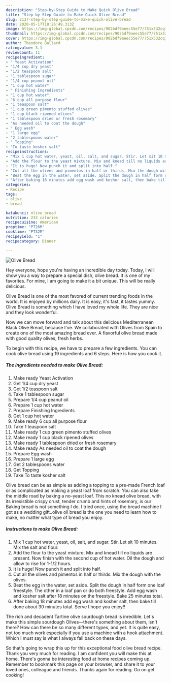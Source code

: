 ```yaml
---
description: "Step-by-Step Guide to Make Quick Olive Bread"
title: "Step-by-Step Guide to Make Quick Olive Bread"
slug: 2137-step-by-step-guide-to-make-quick-olive-bread
date: 2020-05-17T18:26:49.313Z
image: https://img-global.cpcdn.com/recipes/902bdf9aeec55e77/751x532cq70/olive-bread-recipe-main-photo.jpg
thumbnail: https://img-global.cpcdn.com/recipes/902bdf9aeec55e77/751x532cq70/olive-bread-recipe-main-photo.jpg
cover: https://img-global.cpcdn.com/recipes/902bdf9aeec55e77/751x532cq70/olive-bread-recipe-main-photo.jpg
author: Theodore Ballard
ratingvalue: 3.1
reviewcount: 11
recipeingredient:
- " Yeast Activation"
- "1/4 cup dry yeast"
- "1/2 teaspoon salt"
- "1 tablespoon sugar"
- "1/4 cup peanut oil"
- "1 cup hot water"
- " Finishing Ingredients"
- "1 cup hot water"
- "6 cup all purpose flour"
- "1 teaspoon salt"
- "1 cup green pimento stuffed olives"
- "1 cup black ripened olives"
- "1 tablespoon dried or fresh rosemary"
- "As needed oil to coat the dough"
- " Egg wash"
- "1 large egg"
- "2 tablespoons water"
- " Topping"
- "To taste kosher salt"
recipeinstructions:
- "Mix 1 cup hot water, yeast, oil, salt, and sugar. Stir. Let sit 10 minutes. Mix the salt and flour."
- "Add the flour to the yeast mixture. Mix and knead till no liquids are present. Now finish with the second cup of hot water. Oil the dough and allow to rise for 1-1/2 hours."
- "It is huge! Now punch it and split into half."
- "Cut all the olives and pimentos in half or thirds. Mix the dough with the olives."
- "Beat the egg in the water, set aside. Split the dough in half form one loaf freestyle. The other in a loaf pan or do both freestyle. Add egg wash and kosher salt after 18 minutes on the freestyle. Bake 25 minutes total."
- "After baking 18 minutes add egg wash and kosher salt, then bake till done about 30 minutes total. Serve I hope you enjoy!!"
categories:
- Recipe
tags:
- olive
- bread

katakunci: olive bread 
nutrition: 233 calories
recipecuisine: American
preptime: "PT26M"
cooktime: "PT32M"
recipeyield: "1"
recipecategory: Dinner

---
```



![Olive Bread](https://img-global.cpcdn.com/recipes/902bdf9aeec55e77/751x532cq70/olive-bread-recipe-main-photo.jpg)

Hey everyone, hope you're having an incredible day today. Today, I will show you a way to prepare a special dish, olive bread. It is one of my favorites. For mine, I am going to make it a bit unique. This will be really delicious.

Olive Bread is one of the most favored of current trending foods in the world. It is enjoyed by millions daily. It is easy, it's fast, it tastes yummy. Olive Bread is something which I have loved my whole life. They are nice and they look wonderful.

Now we can move forward and talk about this delicious Mediterranean Black Olive Bread, because I&#39;ve. We collaborated with Olives from Spain to create one of the most amazing bread ever. A flavorful olive bread made with good quality olives, fresh herbs.


To begin with this recipe, we have to prepare a few ingredients. You can cook olive bread using 19 ingredients and 6 steps. Here is how you cook it.

<!--inarticleads1-->

##### The ingredients needed to make Olive Bread:

1. Make ready  Yeast Activation
1. Get 1/4 cup dry yeast
1. Get 1/2 teaspoon salt
1. Take 1 tablespoon sugar
1. Prepare 1/4 cup peanut oil
1. Prepare 1 cup hot water
1. Prepare  Finishing Ingredients
1. Get 1 cup hot water
1. Make ready 6 cup all purpose flour
1. Take 1 teaspoon salt
1. Make ready 1 cup green pimento stuffed olives
1. Make ready 1 cup black ripened olives
1. Make ready 1 tablespoon dried or fresh rosemary
1. Make ready As needed oil to coat the dough
1. Prepare  Egg wash
1. Prepare 1 large egg
1. Get 2 tablespoons water
1. Get  Topping
1. Take To taste kosher salt


Olive bread can be as simple as adding a topping to a pre-made French loaf or as complicated as making a yeast loaf from scratch. You can also take the middle road by baking a no-yeast loaf. This no knead olive bread, with its irresistible crispy crust, tender crumb and hints of rosemary, is our Baking bread is not something I do. I tried once, using the bread machine I got as a wedding gift..olive oil bread is the one you need to learn how to make, no matter what type of bread you enjoy. 

<!--inarticleads2-->

##### Instructions to make Olive Bread:

1. Mix 1 cup hot water, yeast, oil, salt, and sugar. Stir. Let sit 10 minutes. Mix the salt and flour.
1. Add the flour to the yeast mixture. Mix and knead till no liquids are present. Now finish with the second cup of hot water. Oil the dough and allow to rise for 1-1/2 hours.
1. It is huge! Now punch it and split into half.
1. Cut all the olives and pimentos in half or thirds. Mix the dough with the olives.
1. Beat the egg in the water, set aside. Split the dough in half form one loaf freestyle. The other in a loaf pan or do both freestyle. Add egg wash and kosher salt after 18 minutes on the freestyle. Bake 25 minutes total.
1. After baking 18 minutes add egg wash and kosher salt, then bake till done about 30 minutes total. Serve I hope you enjoy!!


The rich and decadent Tartine olive sourdough bread is inredible. Let&#39;s make this simple sourdough Olives—there&#39;s something about them, isn&#39;t there? How can there be so many different types, and yet. It is quite easy, not too much work especially if you use a machine with a hook attachment. Which I must say is what I always fall back on these days. 

So that's going to wrap this up for this exceptional food olive bread recipe. Thank you very much for reading. I am confident you will make this at home. There's gonna be interesting food at home recipes coming up. Remember to bookmark this page on your browser, and share it to your loved ones, colleague and friends. Thanks again for reading. Go on get cooking!
